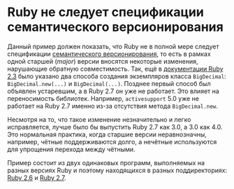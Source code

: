 Ruby не следует спецификации семантического версионирования
===========================================================

Данный пример должен показать, что Ruby не в полной мере следует спецификации
[семантического версионирования](https://semver.org), то есть в рамках одной
старшей (*major*) версии вносятся некоторые изменения, нарушающие обратную
совместимость. Так, ещё в
[документации Ruby 2.3](https://ruby-doc.org/stdlib-2.3.8/libdoc/bigdecimal/rdoc/BigDecimal.html)
было указано два способа создания экземпляров класса `BigDecimal`:
`BigDecimal.new(...)` и `BigDecimal(...)`. Позднее первый способ был объявлен
устаревшим, а в Ruby 2.7 он уже не работает. Это влияет на переносимость
библиотек. Например, `activesupport` 5.0 уже не работает на Ruby 2.7 именно
из-за отсутствия метода `BigDecimal.new`.

Несмотря на то, что такое изменение незначительно и легко исправляется, лучше
было бы выпустить Ruby 2.7 как 3.0, а 3.0 как 4.0. Это нормальная практика,
когда старшие версии неравнозначны, например, чётные поддерживаются долго, а
нечётные используются для упрощения перехода между чётными.

Пример состоит из двух одинаковых программ, выполняемых на разных версиях Ruby
и поэтому находящихся в разных поддиректориях:
[Ruby 2.6](/1-ruby-does-not-follow-semver/ruby2.6) и
[Ruby 2.7](/1-ruby-does-not-follow-semver/ruby2.7).
